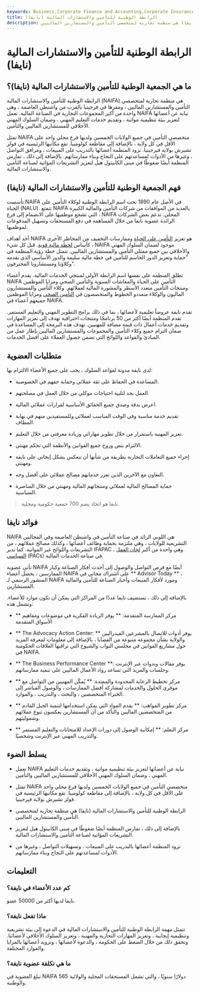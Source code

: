 ```yaml
---
keywords: Business,Corporate Finance and Accounting,Corporate Insurance
title: الرابطة الوطنية للتأمين والاستشارات المالية (نايفا)
description: الرابطة الوطنية للتأمين والاستشارات المالية (نايفا) هي منظمة تجارية لمتخصصي التأمين والمستشارين الماليين.
---
```


# الرابطة الوطنية للتأمين والاستشارات المالية (نايفا)
## ما هي الجمعية الوطنية للتأمين والاستشارات المالية (نايفا)؟

الرابطة الوطنية للتأمين والاستشارات المالية (NAIFA) هي منظمة تجارية لمتخصصي التأمين والمستشارين الماليين ، ومقرها في فرجينيا بالقرب من واشنطن العاصمة ، وهي واحدة من أكبر المجموعات التجارية في الصناعة المالية. تعمل NAIFA نيابة عن أعضائها لتعزيز بيئة تنظيمية مواتية ، وتقديم خدمات التعليم المهني ، وضمان السلوك المهني الأخلاقي للمستشارين الماليين والتأمين.

تمثل NAIFA متخصصي التأمين في جميع الولايات الخمسين ولديها فرع محلي واحد على الأقل في كل ولاية ، بالإضافة إلى مقاطعة كولومبيا. تقع مكاتبها الرئيسية في فولز تشيرش بولاية فيرجينيا. تزود المنظمة أعضائها بالتدريب على المبيعات ، ومرافق التواصل ، وغيرها من الأدوات لمساعدتهم على النجاح وبناء ممارساتهم. بالإضافة إلى ذلك ، تمارس المنظمة أيضًا ضغوطًا في مبنى الكابيتول هيل لتعزيز التشريعات المؤاتية لصناعة التأمين والاستشارات المالية.

## فهم الجمعية الوطنية للتأمين والاستشارات المالية (نايفا)

تأسست NAIFA في الأصل عام 1890 تحت اسم الرابطة الوطنية لوكلاء التأمين على الحياة (NALU). تتمتع NAIFA بالعديد من الموافقات من شركات التأمين والمالية الكبيرة ، التي تشجع موظفيها على الانضمام إلى فرع NAIFA المحلي. تدعم بعض الشركات الرائدة عضوية نايفا من خلال المساهمة في دفع المستحقات وتسهيل المدفوعات لموظفيها.

أحد أهداف NAIFA هو تعزيز [التأمين على الحياة](/lifeinsurance) وممارسات التخفيف من المخاطر الأخرى كأساس [لخطة مالية قوية](/financial_plan). قبل كل شيء ، NAIFA موجود لضمان السلوك المهني والأخلاقي بين جميع ممثلي التأمين والمستشارين الماليين. تتمثل خطة رؤية المنظمة في "حماية وتعزيز الدور الحاسم للتأمين في خطة مالية سليمة والدور الأساسي الذي يقدمه وكلاؤنا ومستشارونا المحترفون".

تطلق المنظمة على نفسها اسم الرابطة الأولى لمنتجي الخدمات المالية. يقدم أعضاء NAIFA التأمين على الحياة والمعاشات السنوية والتأمين الصحي ومزايا الموظفين ومنتجات التأمين متعدد الأسطر والمشورة المالية لعملائهم. وكلاء التأمين والمستشارون الماليون والوكلاء متعددو الخطوط والمتخصصون في [التأمين الصحي](/healthinsurance) ومزايا الموظفين جميعهم أعضاء في NAIFA.

تقدم نايفة عروضاً تعليمية لأعضائها ، بما في ذلك برامج التطوير المهني والتعليم المستمر. تقدم المنظمة أيضًا أكثر من 50 برنامجًا ومنتجات احترافية تهدف إلى تعزيز المهارات وتقديم خدمات أعمال ذات قيمة مضافة للمهنيين. تهدف هذه البرمجة إلى المساعدة في ضمان التزام جميع وكلاء التأمين والمجموعات والمستشارين الماليين بإطار عمل من المبادئ والقواعد واللوائح التي تضمن حصول العملاء على أفضل الخدمات.

## متطلبات العضوية

لدى نايفة مدونة لقواعد السلوك ، يجب على جميع الأعضاء الالتزام بها:

- المساعدة في الحفاظ على ثقة عملائي وحماية حقهم في الخصوصية.

- العمل بجد لتلبية احتياجات موكلي من خلال العمل في مصلحتهم.

- اعرض بدقة وصدق جميع الحقائق الأساسية لقرارات عملائي المالية.

- تقديم خدمة مناسبة وفي الوقت المناسب لعملائي وللمستفيدين منهم في نهاية المطاف.

- تعزيز المهنية باستمرار من خلال تطوير مهاراتي وزيادة معرفتي من خلال التعليم.

- الالتزام بنص وروح جميع القوانين والأنظمة التي تحكم مهنتي.

- إجراء جميع التعاملات التجارية بطريقة من شأنها أن تنعكس بشكل إيجابي على نايفة ومهنتي.

- التعاون مع الآخرين الذين تعزز خدماتهم مصالح عملائي على أفضل وجه.

- حماية المصالح المالية لعملائي ومنتجاتهم المالية ومهنتي من خلال المناصرة السياسية.

> نايفا هو اتحاد يضم 700 جمعية حكومية ومحلية.

>

## فوائد نايفا

NAIFA هي اللوبي الرائد في صناعة التأمين في واشنطن العاصمة وفي المجالس التشريعية للولايات ، وهي ملتزمة بحماية وظائف أعضائها ، وكذلك مصالح عملائهم ، من التشريعات واللوائح غير المواتية. كما تدير IFAPAC ، وهي واحدة من أكبر [لجان العمل السياسي](/political-action-committee-super-pac) (PACs) في صناعة الخدمات المالية.

تأتي عضوية NAIFA أيضًا مع فرص التواصل والوصول إلى أحدث أفكار الصناعة وكبار الممارسين ، يحصل أعضاء NAIFA على اشتراك مجاني في ** Advisor Today ** ، المنشور الرسمي لـ NAIFA ومورد لأفكار المبيعات وأخبار الصناعة للتأمين والمالية المستشارين.

بالإضافة إلى ذلك ، تستضيف نايفا عددًا من المراكز التي يمكن أن تكون موارد للأعضاء. وتشمل هذه:

- ** مركز الممارسة المتقدمة: ** يوفر الريادة الفكرية في موضوعات ومفاهيم الأسواق المتقدمة

- ** The Advocacy Action Center: ** يوفر أدوات للاتصال بالمشرعين الفيدراليين والولاية بشأن مجموعة متنوعة من القضايا ، بالإضافة إلى معلومات لمعرفة المزيد حول مشاريع القوانين في مجلسي النواب والشيوخ التي تراقبها العلاقات الحكومية في NAIFA.

- ** The Business Performance Center **: يوفر مقالات وندوات عبر الإنترنت وجلسات والمزيد التي تساعد رواد الأعمال الماليين على تنمية ممارساتهم.

- ** مركز تخطيط الرعاية المحدودة والممتدة: ** يُمكّن المهنيين من التواصل مع موفري الحلول والخدمات لمشاركة أفضل الممارسات ، والوصول المباشر إلى الخبراء المتخصصين ، والبحث ، والتدريب ، والموارد.

- ** مركز تطوير المواهب: ** يقدم المواد التي يمكن استخدامها لتنمية الجيل القادم من المتخصصين الماليين والتأكد من أن المستشارين يعكسون تنوع عملائهم وشموليتهم.

- ** مركز التعلم: ** إمكانية الوصول إلى دورات الإعداد للامتحانات والتعليم المستمر والتدريب المهني عبر الإنترنت وشخصيًا.

## يسلط الضوء

- تعمل NAIFA نيابة عن أعضائها لتعزيز بيئة تنظيمية مواتية ، وتقديم خدمات التعليم المهني ، وضمان السلوك المهني الأخلاقي للمستشارين الماليين والتأمين.

- تمثل NAIFA متخصصي التأمين في جميع الولايات الخمسين ولديها فرع محلي واحد على الأقل في كل ولاية ، بالإضافة إلى مقاطعة كولومبيا. تقع مكاتبها الرئيسية في فولز تشيرش بولاية فيرجينيا.

- الرابطة الوطنية للتأمين والاستشارات المالية (نايفا) هي منظمة تجارية لمتخصصي التأمين والمستشارين الماليين.

- بالإضافة إلى ذلك ، تمارس المنظمة أيضًا ضغوطًا في مبنى الكابيتول هيل لتعزيز التشريعات المؤاتية لصناعة التأمين والاستشارات المالية.

- تزود المنظمة أعضائها بالتدريب على المبيعات ، وتسهيلات التواصل ، وغيرها من الأدوات لمساعدتهم على النجاح وبناء ممارساتهم.

## التعليمات

### كم عدد الأعضاء في نايفة؟

نايفا لديها أكثر من 50000 عضو.

### ماذا تفعل نايفة؟

تتمثل مهمة الرابطة الوطنية للتأمين والاستشارات المالية في الدعوة إلى بيئة تشريعية وتنظيمية إيجابية ، وتعزيز المهارات التجارية والمهنية ، وتعزيز السلوك الأخلاقي لأعضائنا. وتحقق ذلك من خلال الضغط على الحكومة ، والدعوة لأعضائها ، وتزويد أعضائها بالمزايا والموارد المختلفة.

### ما هي تكلفة عضوية نايفة؟

تبلغ العضوية في NAIFA 565 دولارًا سنويًا ، والتي تشمل المستحقات المحلية والولائية والوطنية.

